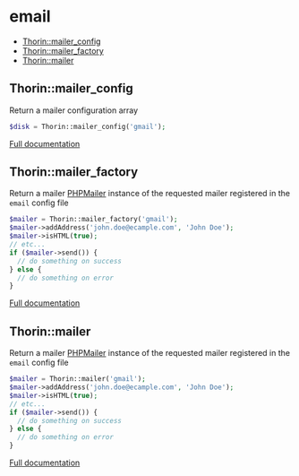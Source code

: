 # email

- [Thorin::mailer_config](#Thorin_mailer_config)
- [Thorin::mailer_factory](#Thorin_mailer_factory)
- [Thorin::mailer](#Thorin_mailer)
<a name="Thorin_mailer_config"></a>
## Thorin::mailer_config
Return a mailer configuration array
```php
$disk = Thorin::mailer_config('gmail');
```

[Full documentation](/doc/src/functions/email/mailer_config.md)

<a name="Thorin_mailer_factory"></a>
## Thorin::mailer_factory
Return a mailer [PHPMailer](https://github.com/PHPMailer/PHPMailer) instance of the requested mailer registered in the `email` config file
```php
$mailer = Thorin::mailer_factory('gmail');
$mailer->addAddress('john.doe@ecample.com', 'John Doe');
$mailer->isHTML(true);
// etc...
if ($mailer->send()) {
  // do something on success
} else {
  // do something on error
}
```

[Full documentation](/doc/src/functions/email/mailer_factory.md)

<a name="Thorin_mailer"></a>
## Thorin::mailer
Return a mailer [PHPMailer](https://github.com/PHPMailer/PHPMailer) instance of the requested mailer registered in the `email` config file
```php
$mailer = Thorin::mailer('gmail');
$mailer->addAddress('john.doe@ecample.com', 'John Doe');
$mailer->isHTML(true);
// etc...
if ($mailer->send()) {
  // do something on success
} else {
  // do something on error
}
```

[Full documentation](/doc/src/functions/email/mailer.md)
